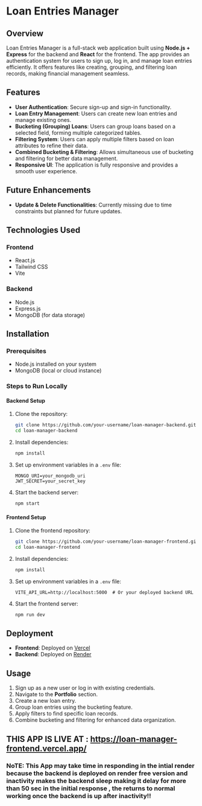 # Loan Entries Manager

## Overview
Loan Entries Manager is a full-stack web application built using **Node.js + Express** for the backend and **React** for the frontend. The app provides an authentication system for users to sign up, log in, and manage loan entries efficiently. It offers features like creating, grouping, and filtering loan records, making financial management seamless.

## Features
- **User Authentication**: Secure sign-up and sign-in functionality.
- **Loan Entry Management**: Users can create new loan entries and manage existing ones.
- **Bucketing (Grouping) Loans**: Users can group loans based on a selected field, forming multiple categorized tables.
- **Filtering System**: Users can apply multiple filters based on loan attributes to refine their data.
- **Combined Bucketing & Filtering**: Allows simultaneous use of bucketing and filtering for better data management.
- **Responsive UI**: The application is fully responsive and provides a smooth user experience.

## Future Enhancements
- **Update & Delete Functionalities**: Currently missing due to time constraints but planned for future updates.

## Technologies Used
### Frontend
- React.js
- Tailwind CSS
- Vite

### Backend
- Node.js
- Express.js
- MongoDB (for data storage)

## Installation
### Prerequisites
- Node.js installed on your system
- MongoDB (local or cloud instance)

### Steps to Run Locally
#### Backend Setup
1. Clone the repository:
   ```bash
   git clone https://github.com/your-username/loan-manager-backend.git
   cd loan-manager-backend
   ```
2. Install dependencies:
   ```bash
   npm install
   ```
3. Set up environment variables in a `.env` file:
   ```
   MONGO_URI=your_mongodb_uri
   JWT_SECRET=your_secret_key
   ```
4. Start the backend server:
   ```bash
   npm start
   ```

#### Frontend Setup
1. Clone the frontend repository:
   ```bash
   git clone https://github.com/your-username/loan-manager-frontend.git
   cd loan-manager-frontend
   ```
2. Install dependencies:
   ```bash
   npm install
   ```
3. Set up environment variables in a `.env` file:
   ```
   VITE_API_URL=http://localhost:5000  # Or your deployed backend URL
   ```
4. Start the frontend server:
   ```bash
   npm run dev
   ```

## Deployment
- **Frontend**: Deployed on [Vercel](https://vercel.com/)
- **Backend**: Deployed on [Render](https://render.com/)

## Usage
1. Sign up as a new user or log in with existing credentials.
2. Navigate to the **Portfolio** section.
3. Create a new loan entry.
4. Group loan entries using the bucketing feature.
5. Apply filters to find specific loan records.
6. Combine bucketing and filtering for enhanced data organization.

## THIS APP IS LIVE AT : https://loan-manager-frontend.vercel.app/

### NoTE: This App may take time in responding in the intial render because the backend is deployed on render free version and inactivity makes the backend sleep making it delay for more than 50 sec in the initial response , the returns to normal working once the backend is up after inactivity!!
